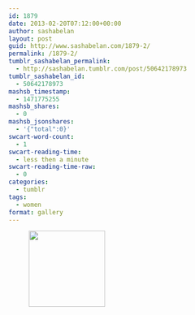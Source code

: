 ```yaml
---
id: 1879
date: 2013-02-20T07:12:00+00:00
author: sashabelan
layout: post
guid: http://www.sashabelan.com/1879-2/
permalink: /1879-2/
tumblr_sashabelan_permalink:
  - http://sashabelan.tumblr.com/post/50642178973
tumblr_sashabelan_id:
  - 50642178973
mashsb_timestamp:
  - 1471775255
mashsb_shares:
  - 0
mashsb_jsonshares:
  - '{"total":0}'
swcart-word-count:
  - 1
swcart-reading-time:
  - less then a minute
swcart-reading-time-raw:
  - 0
categories:
  - tumblr
tags:
  - women
format: gallery
---
```

<div id='gallery-256' class='gallery galleryid-1879 gallery-columns-3 gallery-size-thumbnail'>
  <figure class='gallery-item'> 
  
  <div class='gallery-icon landscape'>
    <a href='http://www.sashabelan.ru/1879-2/attachment/1880/'><img width="150" height="150" src="http://www.sashabelan.ru/wp-content/uploads/2013/02/tumblr_mmxqmtR6ky1qarj97o1_1280-150x150.jpg" class="attachment-thumbnail size-thumbnail" alt="" srcset="http://www.sashabelan.ru/wp-content/uploads/2013/02/tumblr_mmxqmtR6ky1qarj97o1_1280-150x150.jpg 150w, http://www.sashabelan.ru/wp-content/uploads/2013/02/tumblr_mmxqmtR6ky1qarj97o1_1280-300x300.jpg 300w, http://www.sashabelan.ru/wp-content/uploads/2013/02/tumblr_mmxqmtR6ky1qarj97o1_1280-230x230.jpg 230w, http://www.sashabelan.ru/wp-content/uploads/2013/02/tumblr_mmxqmtR6ky1qarj97o1_1280-350x350.jpg 350w, http://www.sashabelan.ru/wp-content/uploads/2013/02/tumblr_mmxqmtR6ky1qarj97o1_1280.jpg 612w" sizes="(max-width: 150px) 100vw, 150px" /></a>
  </div></figure>
</div>
